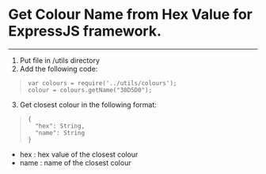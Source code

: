 # Get Colour Name from Hex Value for ExpressJS framework.
-------------------------------------------------------

1. Put file in /utils directory
2. Add the following code:

>```
>var colours = require('../utils/colours');
>colour = colours.getName("30D5D0");
>```

3. Get closest colour in the following format:

>```
>{
>	"hex": String,
>	"name": String
>}
>```

- hex 	:	hex value of the closest colour
- name 	: 	name of the closest colour
